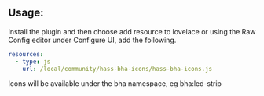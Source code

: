 ## Usage:

Install the plugin and then choose add resource to lovelace or using the Raw Config editor under Configure UI, add the following.

```yaml
resources:
  - type: js
    url: /local/community/hass-bha-icons/hass-bha-icons.js
```

Icons will be available under the bha namespace, eg bha:led-strip
